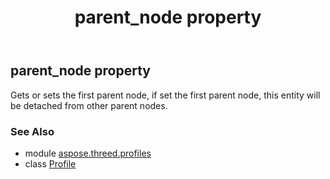 ﻿---
title: parent_node property
second_title: Aspose.3D for Python via .NET API References
description: 
type: docs
weight: 110
url: /python-net/aspose.threed.profiles/profile/parent_node/
is_root: false
---

## parent_node property


Gets or sets the first parent node, if set the first parent node, this entity will be detached from other parent nodes.

### See Also
* module [aspose.threed.profiles](../../)
* class [Profile](/3d/python-net/aspose.threed.profiles/profile)

